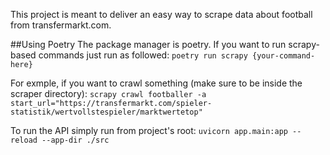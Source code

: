 This project is meant to deliver an easy way to scrape data about football from transfermarkt.com.

##Using Poetry
The package manager is poetry.
If you want to run scrapy-based commands just run as followed:
`poetry run scrapy {your-command-here}`

For exmple, if you want to crawl something (make sure to be inside the scraper directory):
`scrapy crawl footballer -a start_url="https://transfermarkt.com/spieler-statistik/wertvollstespieler/marktwertetop"`


To run the API simply run from project's root:
`uvicorn app.main:app --reload --app-dir ./src`